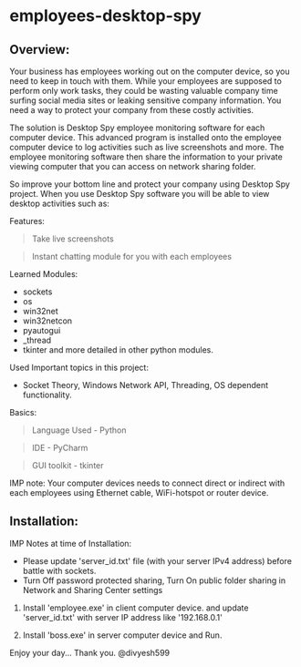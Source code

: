 # employees-desktop-spy

Overview:
--------------------

Your business has employees working out on the computer device, so you need to keep in touch with them. While your employees are supposed to perform only work tasks, they could be wasting valuable company time surfing social media sites or leaking sensitive company information. You need a way to protect your company from these costly activities.

The solution is Desktop Spy employee monitoring software for each computer device. This advanced program is installed onto the employee computer device to log activities such as live screenshots and more. The employee monitoring software then share the information to your private viewing computer that you can access on network sharing folder.

So improve your bottom line and protect your company using Desktop Spy project. When you use Desktop Spy software you will be able to view desktop activities such as:

Features:
> Take live screenshots

> Instant chatting module for you with each employees

Learned Modules:
* sockets
* os
* win32net
* win32netcon
* pyautogui
* _thread
* tkinter and more detailed in other python modules.

Used Important topics in this project:
* Socket Theory, Windows Network API, Threading, OS dependent functionality.

Basics:
> Language Used - Python

> IDE - PyCharm

> GUI toolkit - tkinter

IMP note:
Your computer devices needs to connect direct or indirect with each employees using Ethernet cable, WiFi-hotspot or router device.

Installation:
--------------------------

IMP Notes at time of Installation:
* Please update 'server_id.txt' file (with your server IPv4 address) before battle with sockets.
* Turn Off password protected sharing, Turn On public folder sharing in Network and Sharing Center settings

1. Install 'employee.exe' in client computer device. and update 'server_id.txt' with server IP address like '192.168.0.1'

2. Install 'boss.exe' in server computer device and Run.

Enjoy your day... Thank you. @divyesh599
